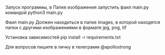Запуск программы, в Папке изображения запустить фаил main.py командой python3 main.py

Фаил main.py Должен находиться в папке images, в которой находятся папки с другими изображениями в формате jpg, png, tif

Установка зависимостей pip install -r requirements.txt

Для вопросов пишите в личку в телеграмм @apollostrong
